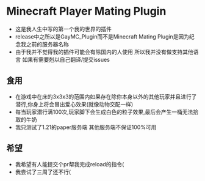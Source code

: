 # Minecraft Player Mating Plugin

- 这是我人生中写的第一个我的世界的插件
- release中之所以是GayMC_Plugin而不是Minecraft Mating Plugin是因为纪念我之前的服务器名称
- 由于我并不觉得我的插件可能会有除国内的人使用 所以我并没有做支持其他语言 如果有需要剋以自己翻译/提交issues


## 食用

- 在游戏中在床的3x3x3的范围内如果存在除你本身以外的其他玩家并且进行了潜行,你身上将会冒出爱心效果(就像动物交配一样)
- 每当玩家潜行满100次,玩家脚下会生成白色的粒子效果,最后会产生一桶无法拾取的牛奶
- 我只测试了1.21的paper服务端 其他服务端不保证100%可用

## 希望
- 我希望有人能提交个pr帮我完成reload的指令(
- 我尝试了三周了还不行(

